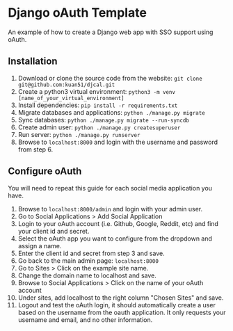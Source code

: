 # Django oAuth Template
 An example of how to create a Django web app with SSO support using oAuth.

 ## Installation

 1. Download or clone the source code from the website: `git clone git@github.com:kuan51/djcal.git`
 2. Create a python3 virtual environment: `python3 -m venv [name_of_your_virtual_environment]`
 3. Install dependencies: `pip install -r requirements.txt`
 4. Migrate databases and applications: `python ./manage.py migrate`
 5. Sync databases: `python ./manage.py migrate --run-syncdb`
 6. Create admin user: `python ./manage.py createsuperuser`
 7. Run server: `python ./manage.py runserver`
 8. Browse to `localhost:8000` and login with the username and password from step 6.

 ## Configure oAuth

 You will need to repeat this guide for each social media application you have.

 1. Browse to `localhost:8000/admin` and login with your admin user.
 2. Go to Social Applications > Add Social Application
 3. Login to your oAuth account (i.e. Github, Google, Reddit, etc) and find your client id and secret.
 4. Select the oAuth app you want to configure from the dropdown and assign a name.
 5. Enter the client id and secret from step 3 and save.
 6. Go back to the main admin page: `localhost:8000`
 7. Go to Sites > Click on the example site name.
 8. Change the domain name to localhost and save.
 9. Browse to Social Applications > Click on the name of your oAuth account
 10. Under sites, add localhost to the right column "Chosen Sites" and save.
 11. Logout and test the oAuth login, it should automatically create a user based on the username from the oauth application. It only requests your username and email, and no other information.
